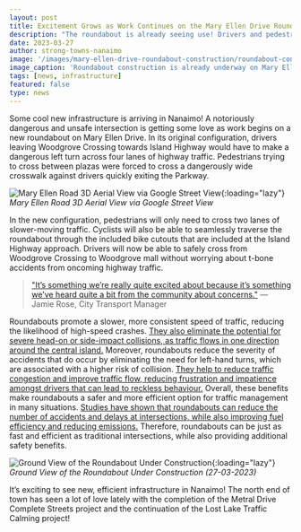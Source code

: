 ```yaml
---
layout: post
title: Excitement Grows as Work Continues on the Mary Ellen Drive Roundabout
description: "The roundabout is already seeing use! Drivers and pedestrians can now safely leave the once-notorious Woodgrove Crossing parking lot."
date: 2023-03-27
author: strong-towns-nanaimo
image: '/images/mary-ellen-drive-roundabout-construction/roundabout-construction-1.jpg'
image_caption: 'Roundabout construction is already underway on Mary Ellen Drive (27-03-2023)'
tags: [news, infrastructure]
featured: false
type: news
---
```


Some cool new infrastructure is arriving in Nanaimo! A notoriously dangerous and unsafe intersection is getting some love as work begins on a new roundabout on Mary Ellen Drive. In its original configuration, drivers leaving Woodgrove Crossing towards Island Highway would have to make a dangerous left turn across four lanes of highway traffic. Pedestrians trying to cross between plazas were forced to cross a dangerously wide crosswalk against drivers quickly exiting the Parkway.

![Mary Ellen Road 3D Aerial View via Google Street View]({{site.baseurl}}/images/mary-ellen-drive-roundabout-construction/roundabout-construction-3.jpg){:loading="lazy"}
*Mary Ellen Road 3D Aerial View via Google Street View*

In the new configuration, pedestrians will only need to cross two lanes of slower-moving traffic. Cyclists will also be able to seamlessly traverse the roundabout through the included bike cutouts that are included at the Island Highway approach. Drivers will now be able to safely cross from Woodgrove Crossing to Woodgrove mall without worrying about t-bone accidents from oncoming highway traffic. 

> ["It’s something we’re really quite excited about because it’s something we’ve heard quite a bit from the community about concerns."](https://nanaimonewsnow.com/2023/02/23/crews-to-begin-roundabout-project-at-nanaimos-mary-ellen-drive/) — Jamie Rose, City Transport Manager

Roundabouts promote a slower, more consistent speed of traffic, reducing the likelihood of high-speed crashes. [They also eliminate the potential for severe head-on or side-impact collisions, as traffic flows in one direction around the central island.](https://nap.nationalacademies.org/catalog/12943/overview-and-summary-of-americas-energy-future-technology-and-transformation) Moreover, roundabouts reduce the severity of accidents that do occur by eliminating the need for left-hand turns, which are associated with a higher risk of collision. [They help to reduce traffic congestion and improve traffic flow, reducing frustration and impatience amongst drivers that can lead to reckless behaviour.](https://www.ite.org/events-meetings/ite-calendar/safe-systems-approach-for-roundabouts-bikes-and-pedestrian-elements-of-roundabout-design/) Overall, these benefits make roundabouts a safer and more efficient option for traffic management in many situations. [Studies have shown that roundabouts can reduce the number of accidents and delays at intersections, while also improving fuel efficiency and reducing emissions.](https://www.fhwa.dot.gov/publications/research/safety/10039/10039.pdf) Therefore, roundabouts can be just as fast and efficient as traditional intersections, while also providing additional safety benefits.

![Ground View of the Roundabout Under Construction]({{site.baseurl}}/images/mary-ellen-drive-roundabout-construction/roundabout-construction-2.jpg){:loading="lazy"}
*Ground View of the Roundabout Under Construction (27-03-2023)*

It’s exciting to see new, efficient infrastructure in Nanaimo! The north end of town has seen a lot of love lately with the completion of the Metral Drive Complete Streets project and the continuation of the Lost Lake Traffic Calming project!